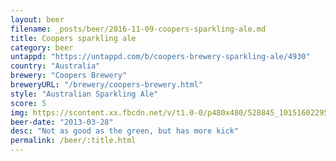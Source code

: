 ```yaml
---
layout: beer
filename: _posts/beer/2016-11-09-coopers-sparkling-ale.md
title: Coopers sparkling ale
category: beer
untappd: "https://untappd.com/b/coopers-brewery-sparkling-ale/4930"
country: "Australia"
brewery: "Coopers Brewery"
breweryURL: "/brewery/coopers-brewery.html"
style: "Australian Sparkling Ale"
score: 5
img: https://scontent.xx.fbcdn.net/v/t1.0-0/p480x480/528845_10151602295348745_1649172027_n.jpg?oh=fa2ee75427b42d4605e0c65d714eb9f9&oe=5A6AB1D2
beer-date: "2013-03-28"
desc: "Not as good as the green, but has more kick"
permalink: /beer/:title.html
---
```


